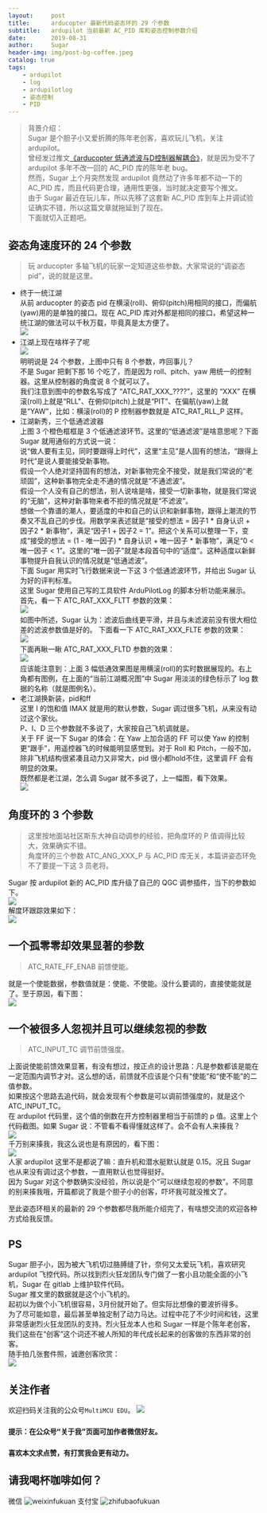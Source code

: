 ```yaml
---
layout:     post
title:      arducopter 最新代码姿态环的 29 个参数
subtitle:   ardupilot 当前最新 AC_PID 库和姿态控制参数介绍
date:       2019-08-31
author:     Sugar
header-img: img/post-bg-coffee.jpeg
catalog: true
tags:
    - ardupilot
    - log
    - ardupilotlog
    - 姿态控制
    - PID
---
```


> 背景介绍：<br>
> Sugar 是个胆子小又爱折腾的陈年老创客，喜欢玩儿飞机，关注 ardupilot。<br>
> 曾经发过推文[《arducopter 低通滤波与D控制器解耦合》](https://mp.weixin.qq.com/s/coYTLHUlEibiYTq_IlYkNQ)，就是因为受不了 ardupilot 多年不改一回的 AC_PID 库的陈年老 bug。<br>
> 然而，Sugar 上个月突然发现 ardupilot 竟然动了许多年都不动一下的 AC_PID 库，而且代码更合理，通用性更强，当时就决定要写个推文。<br>
> 由于 Sugar 最近在玩儿车，所以先移了这套新 AC_PID 库到车上并调试验证确实不错，所以这篇文章就拖延到了现在。<br>
> 下面就切入正题吧。

姿态角速度环的 24 个参数
---
> 玩 arducopter 多轴飞机的玩家一定知道这些参数。大家常说的“调姿态 pid”，说的就是这里。

* 终于一统江湖<br>
从前 arducopter 的姿态 pid 在横滚(roll)、俯仰(pitch)用相同的接口，而偏航(yaw)用的是单独的接口。现在 AC_PID 库对外都是相同的接口，希望这种一统江湖的做法可以千秋万载，毕竟真是太方便了。<br>
![](https://github.com/SuWeipeng/img/raw/master/1_ArduPilotLog/pid_1.jpg)<br>
* 江湖上现在啥样子了呢<br>
![](https://github.com/SuWeipeng/img/raw/master/1_ArduPilotLog/pid_2.jpg)<br>
明明说是 24 个参数，上图中只有 8 个参数，咋回事儿？<br>
不是 Sugar 把剩下那 16 个吃了，而是因为 roll、pitch、yaw 用统一的控制器。这里从控制器的角度说 8 个就可以了。<br>
我们注意到图中的参数名写成了 “ATC_RAT_XXX_????”，这里的 “XXX” 在横滚(roll)上就是“RLL"、在俯仰(pitch)上就是“PIT”、在偏航(yaw)上就是“YAW”，比如：横滚(roll)的 P 控制器参数就是 ATC_RAT_RLL_P 这样。<br>
* 江湖新秀，三个低通滤波器<br>
上图 3 个橙色框框是 3 个低通滤波环节。这里的“低通滤波”是啥意思呢？下面 Sugar 就用通俗的方式说一说：<br>
说“做人要有主见，同时要跟得上时代”，这里“主见”是人固有的想法，“跟得上时代”是说人要能接受新事物。<br>
假设一个人绝对坚持固有的想法，对新事物完全不接受，就是我们常说的“老顽固”，这种新事物完全走不通的情况就是“不通滤波”。<br>
假设一个人没有自己的想法，别人说啥是啥，接受一切新事物，就是我们常说的“无脑”，这种对新事物来者不拒的情况就是“不滤波”。<br>
想做一个靠谱的潮人，要适度的中和自己的认识和新鲜事物，跟得上潮流的节奏又不乱自己的步伐。用数学来表述就是“接受的想法 = 因子1 * 自身认识 + 因子2 * 新事物”，满足“因子1 + 因子2 = 1”。把这个关系可以整理一下，变成“接受的想法 = (1 - 唯一因子) * 自身认识 + 唯一因子 * 新事物”，满足“0 < 唯一因子 < 1”。这里的“唯一因子”就是本段首句中的“适度”。这种适度以新鲜事物提升自我认识的情况就是“低通滤波”。<br>
下面 Sugar 用实时飞行数据来说一下这 3 个低通滤波环节，并给出 Sugar 认为好的评判标准。<br>
这里 Sugar 使用自己写的工具软件 ArduPilotLog 的脚本分析功能来展示。<br>
首先，看一下 ATC_RAT_XXX_FLTT 参数的效果：<br>
![](https://github.com/SuWeipeng/img/raw/master/1_ArduPilotLog/lp_1.jpg)<br>
如图中所述，Sugar 认为：滤波后曲线更平滑，并且与未滤波前没有很大相位差的滤波参数值是好的。
下面看一下 ATC_RAT_XXX_FLTE 参数的效果：<br>
![](https://github.com/SuWeipeng/img/raw/master/1_ArduPilotLog/lp_2.jpg)<br>
下面再瞅一瞅 ATC_RAT_XXX_FLTD 参数的效果：<br>
![](https://github.com/SuWeipeng/img/raw/master/1_ArduPilotLog/lp_3.jpg)<br>
应该能注意到：上面 3 幅低通效果图是用横滚(roll)的实时数据展现的。右上角都有图例，在上面的“当前江湖概况图”中 Sugar 用淡淡的绿色标示了 log 数据的名称（就是图例名）。
* 老江湖换新装，pid和ff<br>
这里 I 的饱和值 IMAX 就是用的默认参数，Sugar 调过很多飞机，从来没有动过这个家伙。<br>
P、I、D 三个参数就不多说了，大家按自己飞机调就是。<br>
关于 FF 说一下 Sugar 的体会：在 Yaw 上加合适的 FF 可以使 Yaw 的控制更“跟手”，用遥控器飞的时候能明显感觉到。对于 Roll 和 Pitch，一般不加，除非飞机结构很紧凑且动力又非常大，pid 很小都hold不住，这里调 FF 会有明显的效果。<br>
既然都是老江湖，怎么调 Sugar 就不多说了，上一幅图，看下效果。<br>
![](https://github.com/SuWeipeng/img/raw/master/1_ArduPilotLog/pid_3.jpg)<br>

角度环的 3 个参数
---
> 这里按地面站社区斯东大神自动调参的经验，把角度环的 P 值调得比较大，效果确实不错。<br>
> 角度环的三个参数 ATC_ANG_XXX_P 与 AC_PID 库无关，本篇讲姿态环免不了要提一下这 3 员老将。<br>

Sugar 按 ardupilot 新的 AC_PID 库升级了自己的 QGC 调参插件，当下的参数如下。<br>
![](https://github.com/SuWeipeng/img/raw/master/1_ArduPilotLog/qgc_1.jpg)<br>
解度环跟踪效果如下：<br>
![](https://github.com/SuWeipeng/img/raw/master/1_ArduPilotLog/pid_4.jpg)<br>

一个孤零零却效果显著的参数
---
> ATC_RATE_FF_ENAB 前馈使能。

就是一个使能数据，参数值就是：使能、不使能。没什么要调的，直接使能就是了。至于原因，看下图：<br>
![](https://github.com/SuWeipeng/img/raw/master/1_ArduPilotLog/ff_1.jpg)<br>

一个被很多人忽视并且可以继续忽视的参数
---
> ATC_INPUT_TC 调节前馈强度。

上面说使能前馈效果显著，有没有想过，按正点的设计思路：凡是参数都该是能在一定范围内调节才对。这么想的话，前馈就不应该是个只有“使能”和“使不能”的二值参数。<br>
如果按这个思路去追代码，就会发现有个参数是可以调前馈强度的，就是这个 ATC_INPUT_TC。<br>
在 ardupilot 代码里，这个值的倒数在开方控制器里相当于前馈的 p 值。这里上个代码截图。如果 Sugar 说：不管看不看得懂就这样了。会不会有人来揍我？<br>
![](https://github.com/SuWeipeng/img/raw/master/1_ArduPilotLog/ff_3.jpg)<br>
千万别来揍我，我这么说也是有原因的，看下图：<br>
![](https://github.com/SuWeipeng/img/raw/master/1_ArduPilotLog/ff_2.jpg)<br>
人家 ardupilot 这里不是都说了嘛：直升机和潜水艇默认就是 0.15。况且 Sugar 也从来没有调过这个参数，一直用默认也觉得挺好。<br>
因为 Sugar 对这个参数确实没经验，所以说是个“可以继续忽视的参数”。不同意的别来揍我哦，开篇都说了我是个胆子小的创客，吓坏我可就没推文了。<br>

至此姿态环相关的最新的 29 个参数都尽我所能介绍完了，有啥想交流的欢迎各种方式给我反馈。

PS
---
Sugar 胆子小，因为被大飞机切过胳膊缝了针，奈何又太爱玩飞机，喜欢研究 ardupilot 飞控代码。所以找到烈火狂龙团队专门做了一套小且功能全面的小飞机，Sugar 在 gitlab 上维护软件代码。<br>
Sugar 推文里的数据就是这个小飞机的。<br>
起初以为做个小飞机很容易，3月份就开始了。但实际比想像的要波折得多。<br>
为了尽可能如意，最后甚至单独定制了动力马达。过程中花了不少时间和钱，这里非常感谢烈火狂龙团队的支持。烈火狂龙本人也和 Sugar 一样是个陈年老创客，我们这些在“创客”这个词还不被人所知的年代成长起来的创客做的东西非常的创客。<br>
随手拍几张套件照，诚邀创客欣赏：<br>
![](https://github.com/SuWeipeng/img/raw/master/4_ardupilot/firedragon_f4.jpg)

关注作者
---
欢迎扫码关注我的公众号`MultiMCU EDU`。
![](https://github.com/SuWeipeng/img/raw/master/gongzonghao.jpg)
### `提示：在公众号“关于我”页面可加作者微信好友。`
### `喜欢本文求点赞，有打赏我会更有动力。`


请我喝杯咖啡如何？
---
微信
![weixinfukuan](https://github.com/SuWeipeng/img/raw/master/weixinfukuan.jpg)
支付宝
![zhifubaofukuan](https://github.com/SuWeipeng/img/raw/master/zhifubaofukuan.jpg)